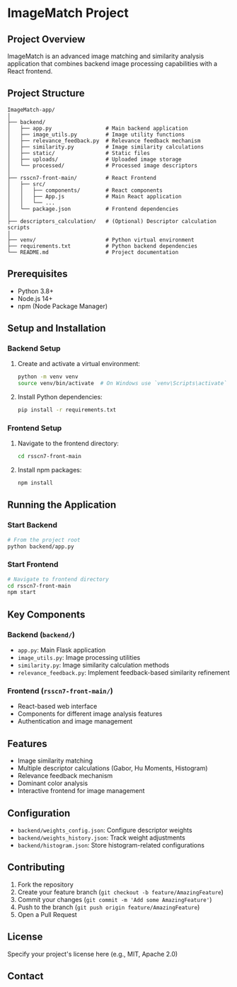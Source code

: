 # ImageMatch Project

## Project Overview

ImageMatch is an advanced image matching and similarity analysis application that combines backend image processing capabilities with a React frontend.

## Project Structure

```
ImageMatch-app/
│
├── backend/
│   ├── app.py                 # Main backend application
│   ├── image_utils.py         # Image utility functions
│   ├── relevance_feedback.py  # Relevance feedback mechanism
│   ├── similarity.py          # Image similarity calculations
│   ├── static/                # Static files
│   ├── uploads/               # Uploaded image storage
│   └── processed/             # Processed image descriptors
│
├── rsscn7-front-main/         # React Frontend
│   ├── src/
│   │   ├── components/        # React components
│   │   ├── App.js             # Main React application
│   │   └── ...
│   └── package.json           # Frontend dependencies
│
├── descriptors_calculation/   # (Optional) Descriptor calculation scripts
│
├── venv/                      # Python virtual environment
├── requirements.txt           # Python backend dependencies
└── README.md                  # Project documentation
```

## Prerequisites

- Python 3.8+
- Node.js 14+
- npm (Node Package Manager)

## Setup and Installation

### Backend Setup

1. Create and activate a virtual environment:
   ```bash
   python -m venv venv
   source venv/bin/activate  # On Windows use `venv\Scripts\activate`
   ```

2. Install Python dependencies:
   ```bash
   pip install -r requirements.txt
   ```

### Frontend Setup

1. Navigate to the frontend directory:
   ```bash
   cd rsscn7-front-main
   ```

2. Install npm packages:
   ```bash
   npm install
   ```

## Running the Application

### Start Backend

```bash
# From the project root
python backend/app.py
```

### Start Frontend

```bash
# Navigate to frontend directory
cd rsscn7-front-main
npm start
```

## Key Components

### Backend (`backend/`)
- `app.py`: Main Flask application
- `image_utils.py`: Image processing utilities
- `similarity.py`: Image similarity calculation methods
- `relevance_feedback.py`: Implement feedback-based similarity refinement

### Frontend (`rsscn7-front-main/`)
- React-based web interface
- Components for different image analysis features
- Authentication and image management

## Features

- Image similarity matching
- Multiple descriptor calculations (Gabor, Hu Moments, Histogram)
- Relevance feedback mechanism
- Dominant color analysis
- Interactive frontend for image management

## Configuration

- `backend/weights_config.json`: Configure descriptor weights
- `backend/weights_history.json`: Track weight adjustments
- `backend/histogram.json`: Store histogram-related configurations

## Contributing

1. Fork the repository
2. Create your feature branch (`git checkout -b feature/AmazingFeature`)
3. Commit your changes (`git commit -m 'Add some AmazingFeature'`)
4. Push to the branch (`git push origin feature/AmazingFeature`)
5. Open a Pull Request

## License

Specify your project's license here (e.g., MIT, Apache 2.0)

## Contact
